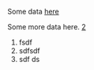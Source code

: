 
Some data [here][1] 




 

Some more data here. [2](/citations.md#second)



[1]:/citations.md#first

1. fsdf
3. sdfsdf
2. sdf ds




